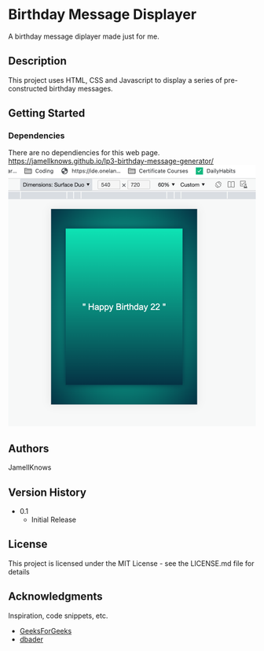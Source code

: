 # Birthday Message Displayer 

A birthday message diplayer made just for me. 

## Description

This project uses HTML, CSS and Javascript to display a series of pre-constructed birthday messages. 
## Getting Started

### Dependencies

There are no dependiencies for this web page.
https://jamellknows.github.io/lp3-birthday-message-generator/
![Screenshot](./public/screenshot.png)



## Authors

JamellKnows

## Version History


* 0.1
    * Initial Release

## License

This project is licensed under the MIT License - see the LICENSE.md file for details

## Acknowledgments

Inspiration, code snippets, etc.

* [GeeksForGeeks](https://www.geeksforgeeks.org/generate-a-random-birthday-wishes-using-javascript/)
* [dbader](https://github.com/dbader/readme-template)

